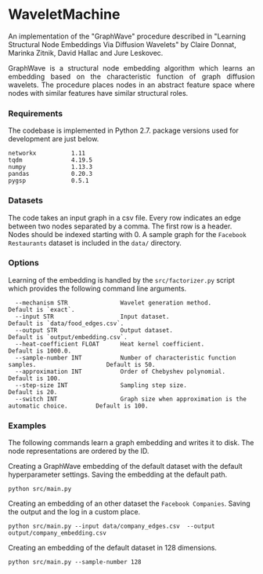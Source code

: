 # WaveletMachine
An implementation of the "GraphWave" procedure described in "Learning Structural Node Embeddings Via Diffusion Wavelets" by Claire Donnat, Marinka Zitnik, David Hallac and Jure Leskovec.

<p align="justify">
GraphWave is a structural node embedding algorithm which learns an embedding based on the characteristic function of graph diffusion wavelets. The procedure places nodes in an abstract feature space where nodes with similar features have similar structural roles.
</p>

### Requirements

The codebase is implemented in Python 2.7.
package versions used for development are just below.
```
networkx          1.11
tqdm              4.19.5
numpy             1.13.3
pandas            0.20.3
pygsp             0.5.1
```

### Datasets

The code takes an input graph in a csv file. Every row indicates an edge between two nodes separated by a comma. The first row is a header. Nodes should be indexed starting with 0. A sample graph for the `Facebook Restaurants` dataset is included in the  `data/` directory.

### Options

Learning of the embedding is handled by the `src/factorizer.py` script which provides the following command line arguments.

```
  --mechanism STR               Wavelet generation method.                                    Default is `exact`.
  --input STR                   Input dataset.                                                Default is `data/food_edges.csv`.
  --output STR                  Output dataset.                                               Default is `output/embedding.csv`.
  --heat-coefficient FLOAT      Heat kernel coefficient.                                      Default is 1000.0.
  --sample-number INT           Number of characteristic function samples.                    Default is 50.
  --approximation INT           Order of Chebyshev polynomial.                                Default is 100.
  --step-size INT               Sampling step size.                                           Default is 20.
  --switch INT                  Graph size when approximation is the automatic choice.        Default is 100.
```

### Examples

The following commands learn a graph embedding and writes it to disk. The node representations are ordered by the ID.

Creating a GraphWave embedding of the default dataset with the default hyperparameter settings. Saving the embedding at the default path.

```
python src/main.py
```

Creating an embedding of an other dataset the `Facebook Companies`. Saving the output and the log in a custom place.

```
python src/main.py --input data/company_edges.csv  --output output/company_embedding.csv
```

Creating an embedding of the default dataset in 128 dimensions.

```
python src/main.py --sample-number 128
```
